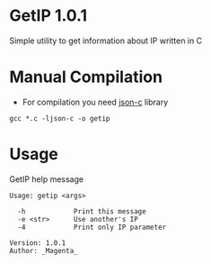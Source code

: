 # GetIP 1.0.1

Simple utility to get information about IP written in C

# Manual Compilation

- For compilation you need [json-c](https://github.com/json-c/json-c) library
```
gcc *.c -ljson-c -o getip
```

# Usage

GetIP help message
```
Usage: getip <args>

  -h            Print this message
  -e <str>      Use another's IP
  -4            Print only IP parameter

Version: 1.0.1
Author: _Magenta_
```
